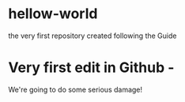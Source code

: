 # hellow-world
the very first repository created following the Guide
# Very first edit in Github - 
We're going to do some serious damage!
